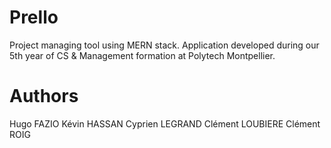 # Prello
Project managing tool using MERN stack. Application developed during our 5th year of CS & Management formation at Polytech Montpellier.

# Authors 
Hugo FAZIO
Kévin HASSAN
Cyprien LEGRAND
Clément LOUBIERE
Clément ROIG
